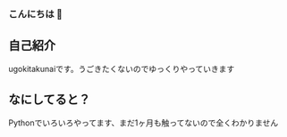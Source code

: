 ### こんにちは 👋
## 自己紹介
ugokitakunaiです。うごきたくないのでゆっくりやっていきます
## なにしてると？
Pythonでいろいろやってます、まだ1ヶ月も触ってないので全くわかりません

<!--
**ugokitakunai/ugokitakunai** is a ✨ _special_ ✨ repository because its `README.md` (this file) appears on your GitHub profile.

Here are some ideas to get you started:

- 🔭 I’m currently working on ...
- 🌱 I’m currently learning ...
- 👯 I’m looking to collaborate on ...
- 🤔 I’m looking for help with ...
- 💬 Ask me about ...
- 📫 How to reach me: ...
- 😄 Pronouns: ...
- ⚡ Fun fact: ...
-->
